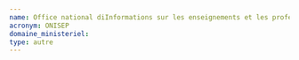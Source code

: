 ```yaml
---
name: Office national diInformations sur les enseignements et les professions
acronym: ONISEP
domaine_ministeriel: 
type: autre
---
```


